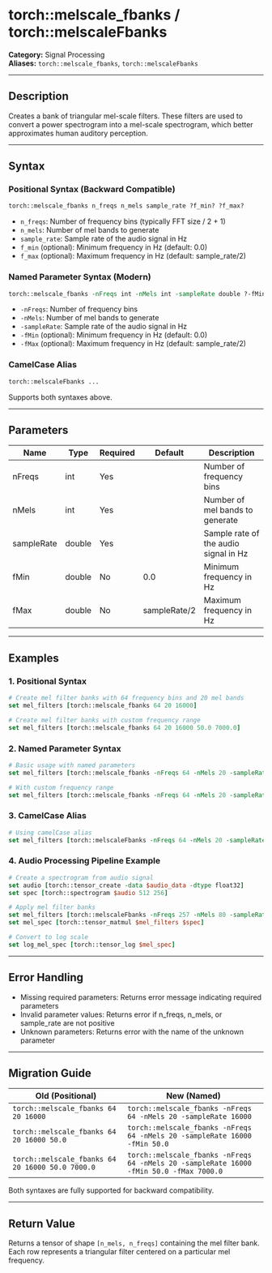 # torch::melscale_fbanks / torch::melscaleFbanks

**Category:** Signal Processing  
**Aliases:** `torch::melscale_fbanks`, `torch::melscaleFbanks`

---

## Description

Creates a bank of triangular mel-scale filters. These filters are used to convert a power spectrogram into a mel-scale spectrogram, which better approximates human auditory perception.

---

## Syntax

### Positional Syntax (Backward Compatible)
```tcl
torch::melscale_fbanks n_freqs n_mels sample_rate ?f_min? ?f_max?
```
- `n_freqs`: Number of frequency bins (typically FFT size / 2 + 1)
- `n_mels`: Number of mel bands to generate
- `sample_rate`: Sample rate of the audio signal in Hz
- `f_min` (optional): Minimum frequency in Hz (default: 0.0)
- `f_max` (optional): Maximum frequency in Hz (default: sample_rate/2)

### Named Parameter Syntax (Modern)
```tcl
torch::melscale_fbanks -nFreqs int -nMels int -sampleRate double ?-fMin double? ?-fMax double?
```
- `-nFreqs`: Number of frequency bins
- `-nMels`: Number of mel bands to generate
- `-sampleRate`: Sample rate of the audio signal in Hz
- `-fMin` (optional): Minimum frequency in Hz (default: 0.0)
- `-fMax` (optional): Maximum frequency in Hz (default: sample_rate/2)

### CamelCase Alias
```tcl
torch::melscaleFbanks ...
```
Supports both syntaxes above.

---

## Parameters

| Name       | Type   | Required | Default        | Description                                 |
|------------|--------|----------|----------------|---------------------------------------------|
| nFreqs     | int    | Yes      |                | Number of frequency bins                    |
| nMels      | int    | Yes      |                | Number of mel bands to generate             |
| sampleRate | double | Yes      |                | Sample rate of the audio signal in Hz       |
| fMin       | double | No       | 0.0            | Minimum frequency in Hz                     |
| fMax       | double | No       | sampleRate/2   | Maximum frequency in Hz                     |

---

## Examples

### 1. Positional Syntax
```tcl
# Create mel filter banks with 64 frequency bins and 20 mel bands
set mel_filters [torch::melscale_fbanks 64 20 16000]

# Create mel filter banks with custom frequency range
set mel_filters [torch::melscale_fbanks 64 20 16000 50.0 7000.0]
```

### 2. Named Parameter Syntax
```tcl
# Basic usage with named parameters
set mel_filters [torch::melscale_fbanks -nFreqs 64 -nMels 20 -sampleRate 16000]

# With custom frequency range
set mel_filters [torch::melscale_fbanks -nFreqs 64 -nMels 20 -sampleRate 16000 -fMin 50.0 -fMax 7000.0]
```

### 3. CamelCase Alias
```tcl
# Using camelCase alias
set mel_filters [torch::melscaleFbanks -nFreqs 64 -nMels 20 -sampleRate 16000]
```

### 4. Audio Processing Pipeline Example
```tcl
# Create a spectrogram from audio signal
set audio [torch::tensor_create -data $audio_data -dtype float32]
set spec [torch::spectrogram $audio 512 256]

# Apply mel filter banks
set mel_filters [torch::melscaleFbanks -nFreqs 257 -nMels 80 -sampleRate 16000]
set mel_spec [torch::tensor_matmul $mel_filters $spec]

# Convert to log scale
set log_mel_spec [torch::tensor_log $mel_spec]
```

---

## Error Handling

- Missing required parameters: Returns error message indicating required parameters
- Invalid parameter values: Returns error if n_freqs, n_mels, or sample_rate are not positive
- Unknown parameters: Returns error with the name of the unknown parameter

---

## Migration Guide

| Old (Positional)                                  | New (Named)                                                                    |
|---------------------------------------------------|--------------------------------------------------------------------------------|
| `torch::melscale_fbanks 64 20 16000`              | `torch::melscale_fbanks -nFreqs 64 -nMels 20 -sampleRate 16000`               |
| `torch::melscale_fbanks 64 20 16000 50.0`         | `torch::melscale_fbanks -nFreqs 64 -nMels 20 -sampleRate 16000 -fMin 50.0`    |
| `torch::melscale_fbanks 64 20 16000 50.0 7000.0`  | `torch::melscale_fbanks -nFreqs 64 -nMels 20 -sampleRate 16000 -fMin 50.0 -fMax 7000.0` |

Both syntaxes are fully supported for backward compatibility.

---

## Return Value

Returns a tensor of shape `[n_mels, n_freqs]` containing the mel filter bank. Each row represents a triangular filter centered on a particular mel frequency.
